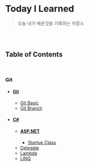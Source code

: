 # Today I Learned

> 오늘 내가 배운것을 기록하는 저장소

<br/><br/>

## Table of Contents

<br/>

### Git
- #### [Git](/Git)
  - [Git Basic](/Git/Git_Basic.md)
  - [Git Branch](/Git/Git_Branch.md)
- #### [C#](/C%23)
  - #### [ASP.NET](/C%23/ASP.NET)
    - [Startup Class](/C%23/ASP.NET/Startup.md)
  - [Delegate](/C%23/Delegate.md)
  - [Lambda](/C%23/Lambda.md)
  - [LINQ](/C%23/Linq.md)